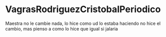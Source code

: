 # VagrasRodriguezCristobalPeriodico
Maestra no le cambie nada, lo hice como ud lo estaba haciendo no hice el cambio, mas pienso a como lo hice que igual si jalaria 
